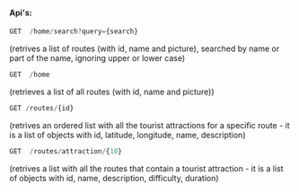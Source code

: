 #### Api's:

```javascript 
GET  /home/search?query={search} 
```

(retrives a list of routes (with id, name and picture), searched by name or part of the name, ignoring upper or lower case)
```javascript       
GET  /home
```

(retrieves a list of all routes (with id, name and picture))
```javascript
GET /routes/{id}
```

(retrives an ordered list with all the tourist attractions for a specific route - it is a list of objects with id, latitude, longitude, name, description)
```javascript       
GET  /routes/attraction/{10}
```

(retrives a list with all the routes that contain a tourist attraction - it is a list of objects with id, name, description, difficulty, duration)
